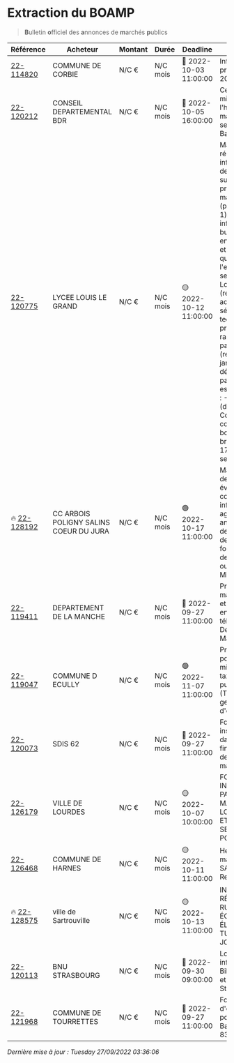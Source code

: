 # Extraction du BOAMP
> **B**ulletin **o**fficiel des **a**nnonces de **m**archés **p**ublics

| Référence | Acheteur | Montant | Durée | Deadline | Résumé | Mot clé|
|---|---|---|---|---|---|---|
| [22-114820](https://www.boamp.fr/avis/detail/22-114820) | COMMUNE DE CORBIE | N/C € | N/C mois | 🔴 2022-10-03 11:00:00 | Infogérance et prestations associées 2023 - 2026 | *serveur*|
| [22-120212](https://www.boamp.fr/avis/detail/22-120212) | CONSEIL DEPARTEMENTAL BDR | N/C € | N/C mois | 🔴 2022-10-05 16:00:00 | Ce marché porte sur la mise à jour, l'hébergement et la maintenance du serveur vocal 'Envie de Balade' | *serveur*|
| [22-120775](https://www.boamp.fr/avis/detail/22-120775) | LYCEE LOUIS LE GRAND | N/C € | N/C mois | 🟡 2022-10-12 11:00:00 | Maintenance et réparation de matériel informatiqueRéalisation de prestations de support utilisateur de proximité et de maintenance (prestations de niveau 1) sur du matériel informatique de bureau, en environnement scolaire et pédagogique, ainsi que sur l'environnement serveur du lycée Louis-le-Grand (réseau pédagogique, administratif et sécurité). Un technicien devra être présent sur site à raison de 1 450 heures par année scolaire (réparties entre le 1er janvier 2023 et le 31 décembre 2023). Le parc de l'Etablissement est composé d'environ : -550 ordinateurs (dont administration),-Couverture wifi comprenant 240 bornes,-Baie de brassage fibrée avec 17 répartiteurs,-9 serveurs. | *serveur*|
| 🔥 [22-128192](https://www.boamp.fr/avis/detail/22-128192) | CC ARBOIS POLIGNY SALINS COEUR DU JURA | N/C € | N/C mois | 🟢 2022-10-17 11:00:00 | Marché de prestations de service portant évaluation des compétences informatiques (Pix) des agents de la CCAPSCJ, analyse de l'utilisations des outils collaboratifs de type M365 et formation des agents de la CCAPSCJ aux outils collaboratifs type Microsoft 365 | *microsoft*|
| [22-119411](https://www.boamp.fr/avis/detail/22-119411) | DEPARTEMENT DE LA MANCHE | N/C € | N/C mois | 🔴 2022-09-27 11:00:00 | Prestations de maintenance matérielle et logicielle pour les environnements de téléphonies fixes du Département de la Manche | *logiciels*|
| [22-119047](https://www.boamp.fr/avis/detail/22-119047) | COMMUNE D ECULLY | N/C € | N/C mois | 🟢 2022-11-07 11:00:00 | Prestation de service pour la gestion de la mise en oeuvre de la taxe locale sur la publicité extérieure (TLPE) et pour la gestion des dossiers d'enseignes | *logiciels*|
| [22-120073](https://www.boamp.fr/avis/detail/22-120073) | SDIS 62 | N/C € | N/C mois | 🔴 2022-09-27 11:00:00 | Fourniture et installation de logiciels dans le domaine financier et prestations de formation et maintenance associées | *logiciels*|
| [22-126179](https://www.boamp.fr/avis/detail/22-126179) | VILLE DE LOURDES | N/C € | N/C mois | 🟡 2022-10-07 10:00:00 | FOURNITURE, INSTALLATION, PARAMETRAGE ET MAINTENANCE DE LOGICIELS COURRIER ET METIERS POUR LES SERVICES A LA POPULATION | *logiciels*|
| [22-126468](https://www.boamp.fr/avis/detail/22-126468) | COMMUNE DE HARNES | N/C € | N/C mois | 🟡 2022-10-11 11:00:00 | Hébergement et maintenance en mode SAAS d'un logiciel Ressources Humaines | *logiciels*|
| 🔥 [22-128575](https://www.boamp.fr/avis/detail/22-128575) | ville de Sartrouville | N/C € | N/C mois | 🟡 2022-10-13 11:00:00 | INFRASTRUCTURE RÉSEAU ET WIFI SANS RUPTURE SUR LES ÉCOLES ÉLÉMENTAIRES TURGOT 1, TURGOT 2, JOLIOT CURIE 1 | *wifi*|
| [22-120113](https://www.boamp.fr/avis/detail/22-120113) | BNU STRASBOURG | N/C € | N/C mois | 🔴 2022-09-30 09:00:00 | Location de postes informatiques pour la Bibliothèque Nationale et Universitaire de Strasbourg | *postes informatiques*|
| [22-121968](https://www.boamp.fr/avis/detail/22-121968) | COMMUNE DE TOURRETTES | N/C € | N/C mois | 🔴 2022-09-27 11:00:00 | Fourniture et pose d'équipement mobilier pour la médiathèque 'la Bastide du Coulet' - 83440 | *informatique*|


_Dernière mise à jour : Tuesday 27/09/2022 03:36:06_